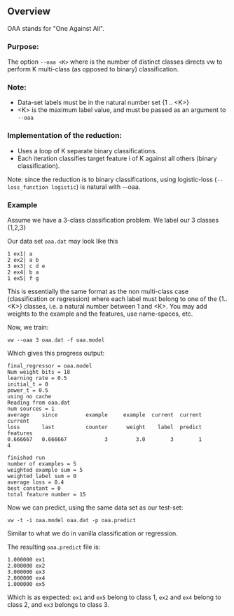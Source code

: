 ## Overview
OAA stands for "One Against All".

### Purpose:
The option `--oaa <K>` where <K> is the number of distinct classes
directs vw to perform K multi-class (as opposed to binary) classification.

### Note:
* Data-set labels must be in the natural number set {1 .. \<K\>}
* \<K\> is the maximum label value, and must be passed as an argument to `--oaa` 
                                                                  
### Implementation of the reduction:                                     
* Uses a loop of K separate binary classifications.                
* Each iteration classifies target feature i of K against all others (binary classification).

Note: since the reduction is to binary classifications, using logistic-loss (`--loss_function logistic`) is natural with --oaa.

### Example

Assume we have a 3-class classification problem. We label our 3 classes {1,2,3}

Our data set `oaa.dat` may look like this

    1 ex1| a
    2 ex2| a b
    3 ex3| c d e
    2 ex4| b a
    1 ex5| f g

This is essentially the same format as the non multi-class case (classification or regression) where each label must belong to one of the {1..\<K\>} classes, i.e. a natural number between 1 and \<K\>. You may add weights to the example and the features, use name-spaces, etc.

Now, we train:

    vw --oaa 3 oaa.dat -f oaa.model

Which gives this progress output:

    final_regressor = oaa.model
    Num weight bits = 18
    learning rate = 0.5
    initial_t = 0
    power_t = 0.5
    using no cache
    Reading from oaa.dat
    num sources = 1
    average    since         example     example  current  current  current
    loss       last          counter      weight    label  predict features
    0.666667   0.666667            3         3.0        3        1        4

    finished run
    number of examples = 5
    weighted example sum = 5
    weighted label sum = 0
    average loss = 0.4
    best constant = 0
    total feature number = 15

Now we can predict, using the same data set as our test-set:

    vw -t -i oaa.model oaa.dat -p oaa.predict

Similar to what we do in vanilla classification or regression.

The resulting `oaa.predict` file is:

    1.000000 ex1
    2.000000 ex2
    3.000000 ex3
    2.000000 ex4
    1.000000 ex5

Which is as expected: `ex1` and `ex5` belong to class 1, `ex2` and `ex4` belong to class 2, and `ex3` belongs to class 3.
